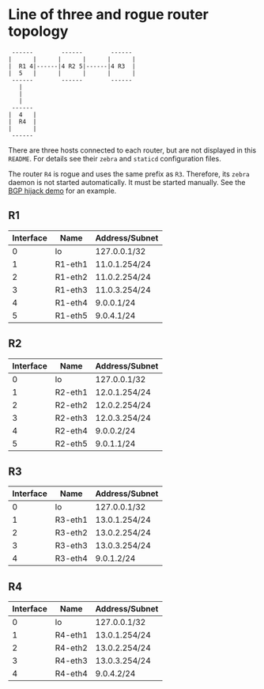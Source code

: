 # Line of three and rogue router topology

```
 ------        ------        ------
|      |      |      |      |      |
|  R1 4|------|4 R2 5|------|4 R3  |
|  5   |      |      |      |      |
 ------        ------        ------
   |
   |
   |
 ------
|  4   |
|  R4  |
|      |
 ------
```

There are three hosts connected to each router, but are not displayed in this
`README`.  For details see their `zebra` and `staticd` configuration files.

The router `R4` is rogue and uses the same prefix as `R3`.  Therefore, its
`zebra` daemon is not started automatically.  It must be started manually.  See
the [BGP hijack demo](scenario/bgp_hijack) for an example.

## R1

Interface | Name    | Address/Subnet
----------|---------|---------------
0         | lo      | 127.0.0.1/32
1         | R1-eth1 | 11.0.1.254/24
2         | R1-eth2 | 11.0.2.254/24
3         | R1-eth3 | 11.0.3.254/24
4         | R1-eth4 | 9.0.0.1/24
5         | R1-eth5 | 9.0.4.1/24

## R2

Interface | Name    | Address/Subnet
----------|---------|---------------
0         | lo      | 127.0.0.1/32
1         | R2-eth1 | 12.0.1.254/24
2         | R2-eth2 | 12.0.2.254/24
3         | R2-eth3 | 12.0.3.254/24
4         | R2-eth4 | 9.0.0.2/24
5         | R2-eth5 | 9.0.1.1/24

## R3

Interface | Name    | Address/Subnet
----------|---------|---------------
0         | lo      | 127.0.0.1/32
1         | R3-eth1 | 13.0.1.254/24
2         | R3-eth2 | 13.0.2.254/24
3         | R3-eth3 | 13.0.3.254/24
4         | R3-eth4 | 9.0.1.2/24

## R4

Interface | Name    | Address/Subnet
----------|---------|---------------
0         | lo      | 127.0.0.1/32
1         | R4-eth1 | 13.0.1.254/24
2         | R4-eth2 | 13.0.2.254/24
3         | R4-eth3 | 13.0.3.254/24
4         | R4-eth4 | 9.0.4.2/24
